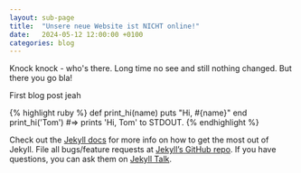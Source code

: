 ```yaml
---
layout: sub-page
title:  "Unsere neue Website ist NICHT online!"
date:   2024-05-12 12:00:00 +0100
categories: blog
---
```

Knock knock - who's there. Long time no see and still nothing changed. But there you go bla!

First blog post jeah

{% highlight ruby %}
def print_hi(name)
  puts "Hi, #{name}"
end
print_hi('Tom')
#=> prints 'Hi, Tom' to STDOUT.
{% endhighlight %}

Check out the [Jekyll docs][jekyll-docs] for more info on how to get the most out of Jekyll. File all bugs/feature requests at [Jekyll’s GitHub repo][jekyll-gh]. If you have questions, you can ask them on [Jekyll Talk][jekyll-talk].

[jekyll-docs]: https://jekyllrb.com/docs/home
[jekyll-gh]:   https://github.com/jekyll/jekyll
[jekyll-talk]: https://talk.jekyllrb.com/
